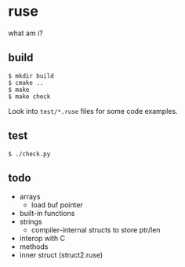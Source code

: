 # ruse

what am i?

## build

```
$ mkdir build
$ cmake ..
$ make
$ make check
```

Look into `test/*.ruse` files for some code examples.

## test

```
$ ./check.py
```

## todo

* arrays
  * load buf pointer
* built-in functions
* strings
  * compiler-internal structs to store ptr/len
* interop with C
* methods
* inner struct (struct2.ruse)
